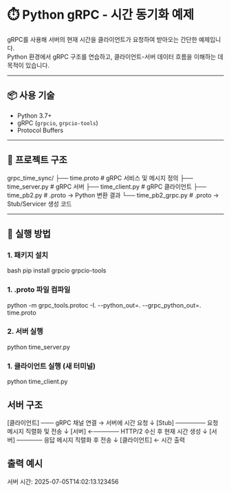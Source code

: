 # ⏱️ Python gRPC - 시간 동기화 예제

gRPC를 사용해 서버의 현재 시간을 클라이언트가 요청하여 받아오는 간단한 예제입니다.  
Python 환경에서 gRPC 구조를 연습하고, 클라이언트-서버 데이터 흐름을 이해하는 데 목적이 있습니다.

---

## 📦 사용 기술

- Python 3.7+
- gRPC (`grpcio`, `grpcio-tools`)
- Protocol Buffers

---
## 🧱 프로젝트 구조

grpc_time_sync/
├── time.proto # gRPC 서비스 및 메시지 정의
├── time_server.py # gRPC 서버
├── time_client.py # gRPC 클라이언트
├── time_pb2.py # .proto → Python 변환 결과
└── time_pb2_grpc.py # .proto → Stub/Servicer 생성 코드


---

## 🚀 실행 방법

### 1. 패키지 설치

bash
pip install grpcio grpcio-tools

### 1. .proto 파일 컴파일
python -m grpc_tools.protoc -I. --python_out=. --grpc_python_out=. time.proto

### 2. 서버 실행
python time_server.py

### 1. 클라이언트 실행 (새 터미널)
python time_client.py

## 서버 구조
[클라이언트] ─── gRPC 채널 연결 → 서버에 시간 요청
     ↓
[Stub] ─────── 요청 메시지 직렬화 및 전송
     ↓
[서버] ←────── HTTP/2 수신 후 현재 시간 생성
     ↓
[서버] ────── 응답 메시지 직렬화 후 전송
     ↓
[클라이언트] ← 시간 출력

## 출력 예시
서버 시간: 2025-07-05T14:02:13.123456